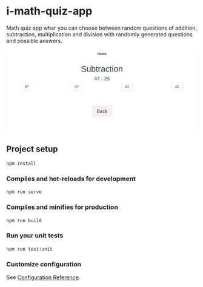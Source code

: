 # i-math-quiz-app

Math quiz app wher you can choose between random questions of addition, subtraction, multiplication and division with randomly generated questions and possible answers.  

![Math App Demo](src/assets/MathPic.png?raw=true)
 
## Project setup
```
npm install
```

### Compiles and hot-reloads for development
```
npm run serve
```

### Compiles and minifies for production
```
npm run build
```

### Run your unit tests
```
npm run test:unit
```

### Customize configuration
See [Configuration Reference](https://cli.vuejs.org/config/).
